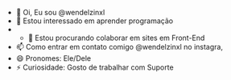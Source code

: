 - 👋 Oi, Eu sou @wendelzinxl
- 👀 Estou interessado em aprender programação  
- - 💞️ Estou procurando colaborar em sites em Front-End
- 📫 Como entrar em contato comigo @wendelzinxl no instagra,
- 😄 Pronomes: Ele/Dele
- ⚡ Curiosidade: Gosto de trabalhar com Suporte

<!---
wendelzinxl/wendelzinxl is a ✨ special ✨ repository because its `README.md` (this file) appears on your GitHub profile.
You can click the Preview link to take a look at your changes.
--->
